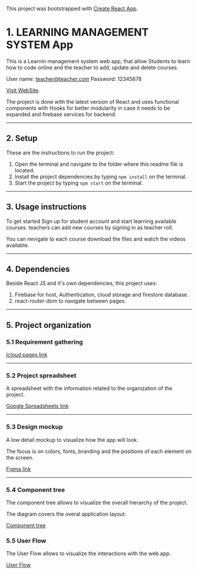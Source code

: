This project was bootstrapped with [Create React App](https://github.com/facebook/create-react-app).

# 1. LEARNING MANAGEMENT SYSTEM App

This is a Learnin management system web app, that allow Students to learn how to code online and the teacher to add, update and delete courses.

User name: teacher@teacher.com
Password: 12345678

[Visit WebSite](https://learning-management-syst-2a323.web.app/).

The project is done with the latest version of React and uses functional components with Hooks for better modularity in case it needs to be expanded and firebase services for backend.

---

## 2. Setup

These are the instructions to run the project:

1. Open the terminal and navigate to the folder where this readme file is located.
1. Install the project dependencies by typing `npm install` on the terminal.
1. Start the project by typing `npm start` on the terminal.

---

## 3. Usage instructions

To get started Sign up for student account and start learning available courses. teachers can add new courses by signing in as teacher roll.

You can nevigate to each course download the files and watch the videos available.

---

## 4. Dependencies

Beside React JS and it's own dependencies, this project uses:

1. Firebase for host, Authentication, cloud storage and firestore database.
2. react-router-dom to navigate between pages.

---

## 5. Project organization

### 5.1 Requirement gathering

[Icloud pages link](https://www.icloud.com/pages/0N6eiqJjhsJree0PRaunE6tOg#project-6-lms-hassan-obeid)

---

### 5.2 Project spreadsheet

A spreadsheet with the information related to the organization of the project.

[Google Spreadsheets link](https://docs.google.com/spreadsheets/d/1904MSuWL2sVGTDrrx5B_3YUDAeZhZRgJozl-WHUc3Xw/edit?usp=sharing)

---

### 5.3 Design mockup

A low detail mockup to visualize how the app will look.

The focus is on colors, fonts, branding and the positions of each element on the screen.

[Figma link](https://www.figma.com/file/LZaFObcZW1PrnE6SG7J6ud/LMS-hassan-obeid?node-id=4%3A55)

---

### 5.4 Component tree

The component tree allows to visualize the overall hierarchy of the project.

The diagram covers the overal application layout:

[Component tree]()

### 5.5 User Flow

The User Flow allows to visualize the interactions with the web app.

[User Flow](https://whimsical.com/flow-chart-lms-3sYSMgXUuLLuo96iSxrLVi)
